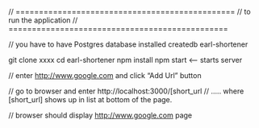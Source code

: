 

// ===============================================
// to run the application
// ===============================================

//  you have to have Postgres database installed
createdb earl-shortener

git clone xxxx
cd earl-shortener
npm install
npm start        <— starts server

// enter   http://www.google.com  and click “Add Url” button

// go to browser and enter     http://localhost:3000/[short_url
//  ….. where [short_url] shows up in list at bottom of the page.

// browser should display    http://www.google.com  page

